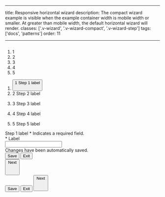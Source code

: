 <!--
 *              © 2025 Visa
 *
 * Licensed under the Apache License, Version 2.0 (the "License");
 * you may not use this file except in compliance with the License.
 * You may obtain a copy of the License at
 *
 *         http://www.apache.org/licenses/LICENSE-2.0
 *
 * Unless required by applicable law or agreed to in writing, software
 * distributed under the License is distributed on an "AS IS" BASIS,
 * WITHOUT WARRANTIES OR CONDITIONS OF ANY KIND, either express or implied.
 * See the License for the specific language governing permissions and
 * limitations under the License.
 *
 -->

---

title: Responsive horizontal wizard
description: The compact wizard example is visible when the example container width is mobile width or smaller. At greater than mobile width, the default horizontal wizard will render.
classes: ['.v-wizard', '.v-wizard-compact', '.v-wizard-step']
tags: ['docs', 'patterns']
order: 11

---

<div class="v-flex v-flex-col v-gap-40 v-align-items-center" style="container-type: inline-size">
  <nav aria-label="Responsive horizontal wizard - mobile" class="v-desktop-container-hide" style="inline-size: 100%">
    <ol class="v-wizard v-wizard-compact v-justify-content-center v-desktop-container-hide">
      <li aria-current="step" class="v-wizard-step" aria-label="Step 1 of 5">
        <div aria-label="Label for step 1" class="v-badge v-badge-icon v-badge-active v-typography-label-active">
          1
        </div>
      </li>
      <li class="v-wizard-step" aria-label="Step 2 of 5">
        <div aria-label="Label for step 2" class="v-badge v-badge-icon v-badge-clear v-badge-subtle v-typography-label">
        2
        </div>
      </li>
      <li class="v-wizard-step" aria-label="Step 3 of 5">
        <div aria-label="Label for step 3" class="v-badge v-badge-icon v-badge-clear v-badge-subtle v-typography-label">
        3
        </div>
      </li>
      <li class="v-wizard-step" aria-label="Step 4 of 5">
        <div aria-label="Label for step 4" class="v-badge v-badge-icon v-badge-clear v-badge-subtle v-typography-label">
        4
        </div>
      </li>
      <li class="v-wizard-step" aria-label="Step 5 of 5">
        <div aria-label="Label for step 5" class="v-badge v-badge-icon v-badge-clear v-badge-subtle v-typography-label">
        5
        </div>
      </li>
    </ol>
  </nav>
  <nav aria-label="Responsive horizontal wizard - desktop" class="v-xs-container-hide v-sm-container-hide" class="v-flex v-justify-content-center" style="inline-size: 100%">
    <ol class="v-wizard v-justify-content-center v-sm-container-hide v-xs-container-hide">
      <li class="v-wizard-step">
        <button class="v-button v-button-tertiary v-typography-label-large-active v-typography-color-default" aria-label="Step 1 of 5">
          <div class="v-flex v-gap-8">
            <span class="v-badge v-badge-icon v-badge-active">
              1
            </span>
            <span>Step 1 label</span>
          </div>
          <svg class="v-icon v-icon-tiny v-typography-color-subtle" height="16" viewbox="0 0 16 16" width="16">
            <use href="#visa-chevron-right-tiny">
            </use>
          </svg>
        </button>
      </li>
      <li class="v-wizard-step" aria-label="Step 2 of 5">
        <div class="v-flex v-gap-8">
          <span class="v-badge v-badge-icon v-badge-clear v-badge-subtle">
            2
          </span>
          <span>Step 2 label</span>
        </div>
        <svg class="v-icon v-icon-tiny" height="16" viewbox="0 0 16 16" width="16">
          <use href="#visa-chevron-right-tiny">
          </use>
        </svg>
      </li>
      <li class="v-wizard-step" aria-label="Step 3 of 5">
        <div class="v-flex v-gap-8">
          <span class="v-badge v-badge-icon v-badge-clear v-badge-subtle">
            3
          </span>
          <span>Step 3 label</span>
        </div>
        <svg class="v-icon v-icon-tiny" height="16" viewbox="0 0 16 16" width="16">
          <use href="#visa-chevron-right-tiny">
          </use>
        </svg>
      </li>
      <li class="v-wizard-step" aria-label="Step 4 of 5">
        <div class="v-flex v-gap-8">
          <span class="v-badge v-badge-icon v-badge-clear v-badge-subtle">
            4
          </span>
        <span>Step 4 label</span>
        </div>
        <svg class="v-icon v-icon-tiny" height="16" viewbox="0 0 16 16" width="16">
          <use href="#visa-chevron-right-tiny">
          </use>
        </svg>
      </li>
      <li class="v-wizard-step" aria-label="Step 5 of 5">
        <div class="v-flex v-gap-8">
          <span class="v-badge v-badge-icon v-badge-clear v-badge-subtle">
            5
          </span>
          <span>Step 5 label</span>
        </div>
      </li>
    </ol>
  </nav>
  <div style="max-inline-size: 603px; inline-size: 100%">
    <div class="v-content-card v-flex v-flex-col v-gap-24 v-p-48" style="box-shadow: none">
      <div class="v-flex v-flex-col v-gap-8">
        <span class="v-typography-headline-2">Step 1 label</span>
        <span class="v-typography-body-1">* Indicates a required field.</span>
      </div>
      <div class="v-flex v-flex-col v-gap-4">
        <label class="v-label" for="input-test-compact">
          * Label
        </label>
        <div class="v-input-container v-surface v-flex-row">
          <input class="v-input" id="input-test-compact" name="text-input-compact" type="text"/>
        </div>
      </div>
    </div>
    <div class="v-mt-10 v-typography-body-3">Changes have been automatically saved.</div>
    <div class="v-xs-container-hide">
    <div class="v-flex v-flex-wrap v-gap-24 v-justify-content-between v-mt-40">
      <div class="v-flex v-flex-row v-gap-16">
        <button class="v-button v-button-secondary" type="button">
          Save
        </button>
        <button class="v-button v-button-tertiary" type="button">
          Exit
        </button>
      </div>
      <div class="v-flex v-flex-wrap v-gap-24 v-justify-content-end">
        <button class="v-button v-icon-two-color" type="button">
          Next
          <svg aria-hidden="true" class="v-icon v-icon-visa v-icon-tiny" focusable="false" viewbox="0 0 16 16">
            <use href="#visa-arrow-forward-tiny">
            </use>
          </svg>
        </button>
      </div>
    </div>
  </div>
  <div class="v-sm-container-hide v-flex v-flex-col v-gap-16 v-desktop-container-hide v-mt-40" style="container-type: inline-size">
    <button class="v-button v-button-secondary" type="button">
      Save
    </button>
    <button class="v-button v-button-tertiary" type="button">
      Exit
    </button>
    <button class="v-button v-icon-two-color" type="button">
      Next
      <svg aria-hidden="true" class="v-icon v-icon-visa v-icon-tiny" focusable="false" viewbox="0 0 16 16">
        <use href="#visa-arrow-forward-tiny">
        </use>
      </svg>
    </button>
  </div>
</div>
